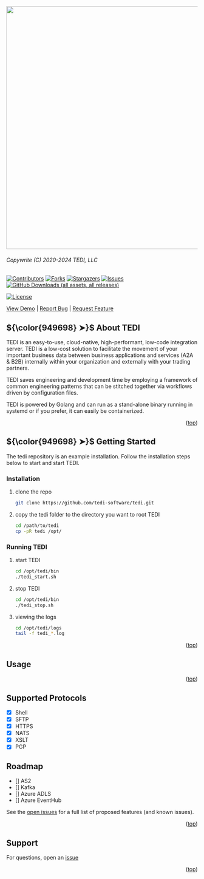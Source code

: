 <div align="center">
  <a href="https://github.com/tedi-software/tedi">
    <img src="images/banner.png" alt="Tedi" width="1280" height="640">
  </a>
</div>

###### *Copywrite (C) 2020-2024 TEDI, LLC*

[![Contributors][contributors-shield]][contributors-url]
[![Forks][forks-shield]][forks-url]
[![Stargazers][stars-shield]][stars-url]
[![Issues][issues-shield]][issues-url]
[![GitHub Downloads (all assets, all releases)][downloads-shield]][downloads-url]

[![License][license-shield]][license-url]

<p align="left">
<a href="https://github.com/tedi-software/tedi">View Demo</a>
    |
    <a href="https://github.com/tedi-software/tedi/issues/new?labels=bug&template=bug-report---.md">Report Bug</a>
    |
    <a href="https://github.com/tedi-software/rtedi/issues/new?labels=enhancement&template=feature-request---.md">Request Feature</a>
</p>

<a id="top"></a>

## ${\color{949698} ➤}$ About TEDI
<p align="left">
TEDI is an easy-to-use, cloud-native, high-performant, low-code integration server. TEDI is a low-cost solution to facilitate the movement of your important business data between business applications and services (A2A & B2B) internally within your organization and externally with your trading partners.

TEDI saves engineering and development time by employing a framework of common engineering patterns that can be stitched together via workflows driven by configuration files.

TEDI is powered by Golang and can run as a stand-alone binary running in systemd or if you prefer, it can easily be containerized.
</p>

<p align="right">(<a href="#top">top</a>)</p>


## ${\color{949698} ➤}$ Getting Started
The tedi repository is an example installation. Follow the installation steps below to start and start TEDI.


### Installation
1. clone the repo
   ```sh
   git clone https://github.com/tedi-software/tedi.git
   ```
2. copy the tedi folder to the directory you want to root TEDI
   ```sh
   cd /path/to/tedi
   cp -pR tedi /opt/
   ```

### Running TEDI
1. start TEDI
   ```sh
   cd /opt/tedi/bin
   ./tedi_start.sh
   ```
2. stop TEDI
   ```sh
   cd /opt/tedi/bin
   ./tedi_stop.sh
   ```
3. viewing the logs
   ```sh
   cd /opt/tedi/logs
   tail -f tedi_*.log
   ```

<p align="right">(<a href="#top">top</a>)</p>



## Usage


<p align="right">(<a href="#top">top</a>)</p>


## Supported Protocols
- [x] Shell
- [x] SFTP
- [x] HTTPS
- [x] NATS 
- [x] XSLT
- [x] PGP

## Roadmap
- [] AS2
- [] Kafka
- [] Azure ADLS
- [] Azure EventHub




See the [open issues](https://github.com/tedi-software/tedi/issues) for a full list of proposed features (and known issues).

<p align="right">(<a href="#top">top</a>)</p>


## Support
For questions, open an [issue](https://github.com/tedi-software/tedi/issues) 

<p align="right">(<a href="#top">top</a>)</p>



[contributors-shield]: https://img.shields.io/github/contributors/tedi-software/tedi.svg?style=for-the-badge
[contributors-url]:    https://github.com/tedi-software/tedi/graphs/contributors

[downloads-shield]:    https://img.shields.io/github/release/tedi-software/tedi.svg?style=for-the-badge
[downloads-url]:       https://img.shields.io/github/downloads/tedi-software/tedi/total

[forks-shield]:        https://img.shields.io/github/forks/tedi-software/tedi.svg?style=for-the-badge
[forks-url]:           https://github.com/tedi-software/tedi/network/members

[stars-shield]:        https://img.shields.io/github/stars/tedi-software/tedi.svg?style=for-the-badge
[stars-url]:           https://github.com/tedi-software/tedi/stargazers

[issues-shield]:       https://img.shields.io/github/issues/tedi-software/tedi.svg?style=for-the-badge
[issues-url]:          https://github.com/tedi-software/tedi/issues

[license-shield]:      https://img.shields.io/badge/License-Commercial-FF0000
[license-url]:         https://raw.githubusercontent.com/tedi-software/tedi/main/LICENSE
